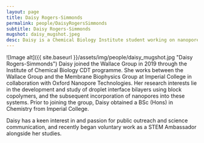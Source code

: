```yaml
---
layout: page
title: Daisy Rogers-Simmonds
permalink: people/DaisyRogersSimmonds
subtitle: Daisy Rogers-Simmonds
mugshot: daisy_mugshot.jpeg
desc: Daisy is a Chemical Biology Institute student working on nanopore sensing.
---
```

![Image alt]({{ site.baseurl }}/assets/img/people/daisy_mugshot.jpg "Daisy Rogers-Simmonds")
Daisy joined the Wallace Group in 2019 through the Institute of Chemical Biology CDT programme. She works between the Wallace Group and the Membrane Biophysics Group at Imperial College in collaboration with Oxford Nanopore Technologies. Her research interests lie in the development and study of droplet interface bilayers using block copolymers, and the subsequent incorporation of nanopores into these systems. Prior to joining the group, Daisy obtained a BSc (Hons) in Chemistry from Imperial College.

Daisy has a keen interest in and passion for public outreach and science communication, and recently began voluntary work as a STEM Ambassador alongside her studies. 
